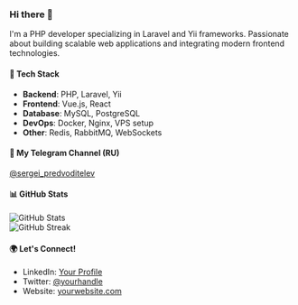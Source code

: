 ### Hi there 👋

I'm a PHP developer specializing in Laravel and Yii frameworks. Passionate about building scalable web applications and integrating modern frontend technologies.

#### 🚀 Tech Stack
- **Backend**: PHP, Laravel, Yii
- **Frontend**: Vue.js, React
- **Database**: MySQL, PostgreSQL
- **DevOps**: Docker, Nginx, VPS setup
- **Other**: Redis, RabbitMQ, WebSockets

#### 📌 My Telegram Channel (RU)
[@sergei_predvoditelev](https://t.me/sergei_predvoditelev)

#### 📊 GitHub Stats

<picture>
  <source media="(prefers-color-scheme: dark)" srcset="https://github-readme-stats.vercel.app/api?username=vjik&theme=dark&show_icons=true&include_all_commits=true&hide_border=true&rank_icon=percentile&ring_color=ff9104&icon_color=ff9104">
  <source media="(prefers-color-scheme: light)" srcset="https://github-readme-stats.vercel.app/api?username=vjik&show_icons=true&include_all_commits=true&hide_border=true&rank_icon=percentile">
  <img alt="GitHub Stats" src="https://github-readme-stats.vercel.app/api?username=vjik&show_icons=true&include_all_commits=true&hide_border=true&rank_icon=percentile">
</picture>
<br>
<picture>
  <source media="(prefers-color-scheme: dark)" srcset="https://streak-stats.demolab.com?user=vjik&theme=dark&hide_border=true">
  <source media="(prefers-color-scheme: light)" srcset="https://streak-stats.demolab.com?user=vjik&hide_border=true">
  <img alt="GitHub Streak" src="https://streak-stats.demolab.com?user=vjik&hide_border=true">
</picture>

#### 🌍 Let's Connect!
- LinkedIn: [Your Profile](#)
- Twitter: [@yourhandle](#)
- Website: [yourwebsite.com](#)
